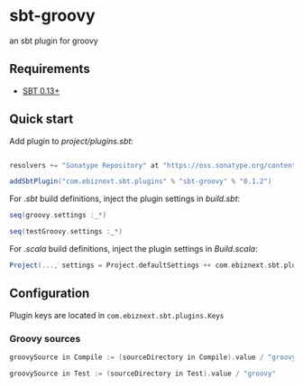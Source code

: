 sbt-groovy
==========

an sbt plugin for groovy

## Requirements

* [SBT 0.13+](http://www.scala-sbt.org/)


## Quick start

Add plugin to *project/plugins.sbt*:

```scala

resolvers += "Sonatype Repository" at "https://oss.sonatype.org/content/groups/public"

addSbtPlugin("com.ebiznext.sbt.plugins" % "sbt-groovy" % "0.1.2")
```

For *.sbt* build definitions, inject the plugin settings in *build.sbt*:

```scala
seq(groovy.settings :_*)

seq(testGroovy.settings :_*)
```

For *.scala* build definitions, inject the plugin settings in *Build.scala*:

```scala
Project(..., settings = Project.defaultSettings ++ com.ebiznext.sbt.plugins.GroovyPlugin.groovy.settings ++ com.ebiznext.sbt.plugins.GroovyPlugin.testGroovy.settings)
```

## Configuration

Plugin keys are located in `com.ebiznext.sbt.plugins.Keys`

### Groovy sources

```scala
groovySource in Compile := (sourceDirectory in Compile).value / "groovy"

groovySource in Test := (sourceDirectory in Test).value / "groovy"
```

